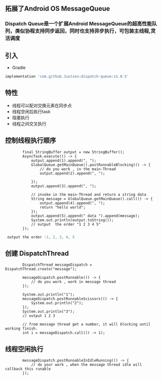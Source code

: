 
## 拓展了Android OS MessageQueue

### Dispatch Queue是一个扩展Android MessageQueue的超高性能队列，类似协程支持同步返回，同时也支持异步执行，可包装主线程,灵活调度


## 引入

* Gradle


```gradle
implementation 'com.github.Justson:dispatch-queue:v1.0.5'
```


## 特性

* 线程可以配对交换元素在同步点
* 线程空闲后执行task
* 阻塞执行
* 线程之间交叉执行


## 控制线程执行顺序

``` 
        final StringBuffer output = new StringBuffer();
        AsyncTask.execute(() -> {
            output.append(1).append(", ");
            GlobalQueue.getMainQueue().postRunnableBlocking(() -> {
                // do you work , in the main-Thread
                output.append(2).append(", ");

            });
            output.append(3).append(", ");

            // invoke in the main-Thread and return a string data
            String message = GlobalQueue.getMainQueue().call(() -> {
                output.append(4).append(", ");
                return "hello world";
            });
            output.append(5).append(" data ").append(message);
            System.out.println(output.toString());
            // output  the order "1 2 3 4 5"
        });
```

```java
 output the order :1, 2, 3, 4, 5 
```



## 创建 DispatchThread 

```
        DispatchThread messageDispatch = DispatchThread.create("message");

        messageDispatch.postRunnable(() -> {
            // do you work , work in message thread
        });

        System.out.println("1");
        messageDispatch.postRunnableScissors(() -> {
            System.out.println("2");
        });
        System.out.println("3");
        // output 1 2 3

        // from message thread get a number, it will blocking until working finish.
        int i = messageDispatch.call(() -> 1);
```



## 线程空闲执行

```
        messageDispatch.postRunnableInIdleRunning(() -> {
            // do your work , when the message thread idle will callback this runable
        });
```



